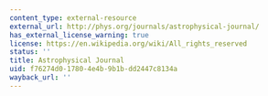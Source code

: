 ```yaml
---
content_type: external-resource
external_url: http://phys.org/journals/astrophysical-journal/
has_external_license_warning: true
license: https://en.wikipedia.org/wiki/All_rights_reserved
status: ''
title: Astrophysical Journal
uid: f76274d0-1780-4e4b-9b1b-dd2447c8134a
wayback_url: ''
---
```

